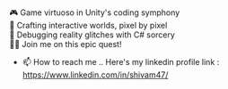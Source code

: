 🎮 Game virtuoso in Unity's coding symphony<br> 
🚀 Crafting interactive worlds, pixel by pixel<br> 
🌟 Debugging reality glitches with C# sorcery<br>
🧙‍♂️ Join me on this epic quest!
- 📫 How to reach me .. Here's my linkedin profile link : https://www.linkedin.com/in/shivam47/

<!---
ShivamAnand47/ShivamAnand47 is a ✨ special ✨ repository because its `README.md` (this file) appears on your GitHub profile.
You can click the Preview link to take a look at your changes.
--->

